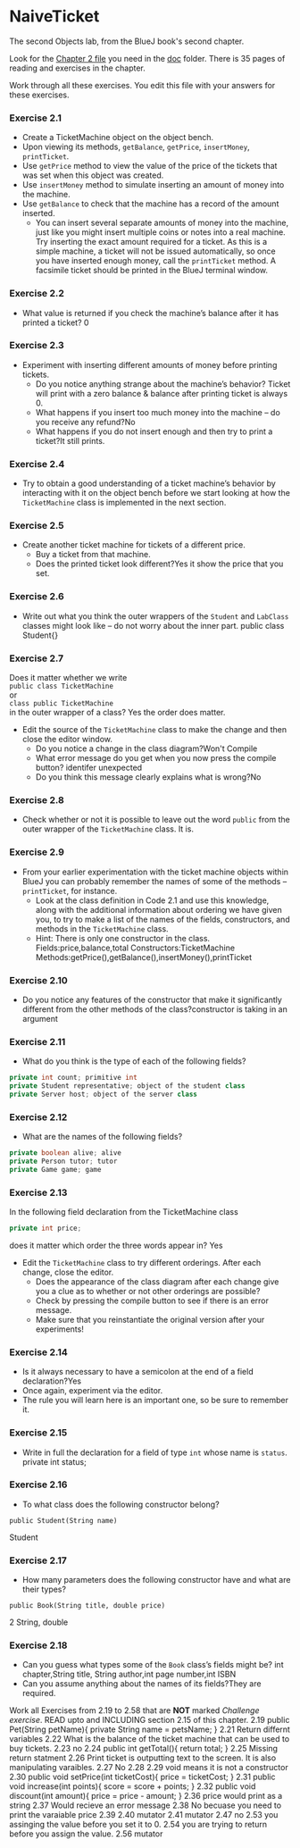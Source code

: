 # NaiveTicket

The second Objects lab, from the BlueJ book's second chapter.

Look for the [Chapter 2 file](./doc/BlueJ-objects-first-ch2.pdf) you need in the [doc](./doc) folder.
There is 35 pages of reading and exercises in the chapter.

Work through all these exercises. You edit this file with your answers for these exercises.

### Exercise 2.1
* Create a TicketMachine object on the object bench.
* Upon viewing its methods, `getBalance`, `getPrice`, `insertMoney`, `printTicket`.
* Use `getPrice` method to view the value of the price of the tickets that was set when this object was created.
* Use `insertMoney` method to simulate inserting an amount of money into the machine.
* Use `getBalance` to check that the machine has a record of the amount inserted.
	* You can insert several separate amounts of money into the machine, just like you might insert multiple coins or notes into a real machine. Try inserting the exact amount required for a ticket. As this is a simple machine, a ticket will not be issued automatically, so once you have inserted enough money, call the `printTicket` method. A facsimile ticket should be printed in the BlueJ terminal window.

### Exercise 2.2
* What value is returned if you check the machine’s balance after it has printed a ticket? 0 

### Exercise 2.3
* Experiment with inserting different amounts of money before printing tickets.
	* Do you notice anything strange about the machine’s behavior? Ticket will print with a zero balance & balance after printing ticket is always 0.
	* What happens if you insert too much money into the machine – do you receive any refund?No
	* What happens if you do not insert enough and then try to print a ticket?It still prints. 

### Exercise 2.4
* Try to obtain a good understanding of a ticket machine’s behavior by interacting with it on the object bench before we start looking at how the `TicketMachine` class is implemented in the next section.

### Exercise 2.5
* Create another ticket machine for tickets of a different price.
	* Buy a ticket from that machine.
	* Does the printed ticket look different?Yes it show the price that you set. 

### Exercise 2.6
* Write out what you think the outer wrappers of the `Student` and `LabClass` classes might look like – do not worry about the inner part.
public class Student{}

### Exercise 2.7
Does it matter whether we write<br>
`public class TicketMachine`<br>
or<br>
`class public TicketMachine`<br>
in the outer wrapper of a class? Yes the order does matter.  

* Edit the source of the `TicketMachine` class to make the change and then close the editor window.
	* Do you notice a change in the class diagram?Won't Compile 
	* What error message do you get when you now press the compile button? identifer unexpected 
	* Do you think this message clearly explains what is wrong?No 

### Exercise 2.8
* Check whether or not it is possible to leave out the word `public` from the outer wrapper of the `TicketMachine` class. It is. 

### Exercise 2.9
* From your earlier experimentation with the ticket machine objects within BlueJ you can probably remember the names of some of the methods – `printTicket`, for instance.
	* Look at the class definition in Code 2.1 and use this knowledge, along with the additional information about ordering we have given you, to try to make a list of the names of the fields, constructors, and methods in the `TicketMachine` class.
	* Hint: There is only one constructor in the class.
	Fields:price,balance,total 
	Constructors:TicketMachine
	Methods:getPrice(),getBalance(),insertMoney(),printTicket

### Exercise 2.10
* Do you notice any features of the constructor that make it significantly different from the other methods of the class?constructor is taking in an argument 

### Exercise 2.11
* What do you think is the type of each of the following fields?

```java
private int count; primitive int 
private Student representative; object of the student class
private Server host; object of the server class
```

### Exercise 2.12
* What are the names of the following fields?

```java
private boolean alive; alive
private Person tutor; tutor
private Game game; game
```
### Exercise 2.13

In the following field declaration from the TicketMachine class<br>

```java
private int price;
```
does it matter which order the three words appear in? Yes
* Edit the `TicketMachine` class to try different orderings. After each change, close the editor.
	* Does the appearance of the class diagram after each change give you a clue as to whether or not other orderings are
possible?
	* Check by pressing the compile button to see if there is an error message.
	* Make sure that you reinstantiate the original version after your experiments!

### Exercise 2.14
* Is it always necessary to have a semicolon at the end of a field declaration?Yes
* Once again, experiment via the editor.
* The rule you will learn here is an important one, so be sure to remember it.


### Exercise 2.15
* Write in full the declaration for a field of type `int` whose name is `status`.
private int status;

### Exercise 2.16
* To what class does the following constructor belong?
```
public Student(String name)
```
Student
### Exercise 2.17
* How many parameters does the following constructor have and what are their types?
```
public Book(String title, double price)
```
2 String, double
### Exercise 2.18
* Can you guess what types some of the `Book` class’s fields might be? int chapter,String title, String author,int page number,int ISBN 
* Can you assume anything about the names of its fields?They are required. 

Work all Exercises from 2.19 to 2.58 that are **NOT** marked *Challenge exercise*.
READ upto and INCLUDING section 2.15 of this chapter.
2.19
public Pet(String petName){
	 private String name = petsName; 
}
2.21 Return differnt variables 
2.22 What is the balance of the ticket machine that can be used to buy tickets. 
2.23 no
2.24 public int getTotal(){
	return total;
}
2.25 Missing return statment
2.26 Print ticket is outputting text to the screen. It is also manipulating varaibles.
2.27 No
2.28
2.29 void means it is not a constructor
2.30  public void setPrice(int ticketCost){
        price = ticketCost;
    }
2.31 public void increase(int points){
        score = score + points;
    }
2.32 public void discount(int amount){
	price = price - amount;
}
2.36 price would print as a string
2.37 Would recieve an error message
2.38 No becuase you need to print the varaiable price
2.39
2.40 mutator 
2.41 mutator
2.47 no 
2.53 you assinging the value before you set it to 0. 
2.54 you are trying to return before you assign the value. 
2.56 mutator 

